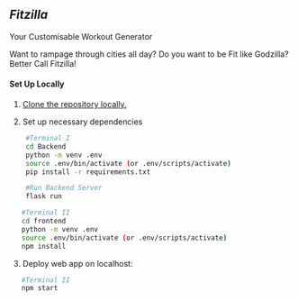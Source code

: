 ## *Fitzilla*
Your Customisable Workout Generator

Want to rampage through cities all day?
Do you want to be Fit like Godzilla?
Better Call Fitzilla!

#### Set Up Locally

1. [Clone the repository locally.](https://docs.github.com/en/free-pro-team@latest/github/creating-cloning-and-archiving-repositories/cloning-a-repository)

2. Set up necessary dependencies

```sh
    #Terminal I
    cd Backend
    python -m venv .env
    source .env/bin/activate (or .env/scripts/activate)
    pip install -r requirements.txt

    #Run Backend Server
    flask run
 ```
 ```sh
    #Terminal II
    cd frontend
    python -m venv .env
    source .env/bin/activate (or .env/scripts/activate)
    npm install
 ```

 3. Deploy web app on localhost:
 ```sh
    #Terminal II
    npm start
 ```
